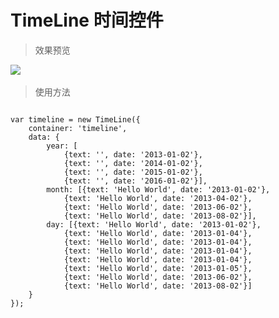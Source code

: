 # TimeLine 时间控件


> 效果预览

![](https://github.com/guodongxiaren/ImageCache/raw/master/Logo/foryou.gif)  

> 使用方法



<pre><code>
var timeline = new TimeLine({
    container: 'timeline',
    data: {
        year: [
            {text: '', date: '2013-01-02'},
            {text: '', date: '2014-01-02'},
            {text: '', date: '2015-01-02'},
            {text: '', date: '2016-01-02'}],
        month: [{text: 'Hello World', date: '2013-01-02'},
            {text: 'Hello World', date: '2013-04-02'},
            {text: 'Hello World', date: '2013-06-02'},
            {text: 'Hello World', date: '2013-08-02'}],
        day: [{text: 'Hello World', date: '2013-01-02'},
            {text: 'Hello World', date: '2013-01-04'},
            {text: 'Hello World', date: '2013-01-04'},
            {text: 'Hello World', date: '2013-01-04'},
            {text: 'Hello World', date: '2013-01-04'},
            {text: 'Hello World', date: '2013-01-05'},
            {text: 'Hello World', date: '2013-06-02'},
            {text: 'Hello World', date: '2013-08-02'}]
    }
});
</code></pre>
